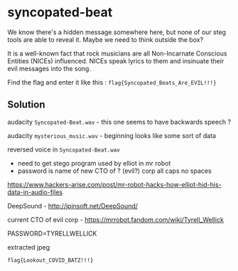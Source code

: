# syncopated-beat

We know there's a hidden message somewhere here, but none of our steg tools are able to reveal it. 
Maybe we need to think outside the box?

It is a well-known fact that rock musicians are all Non-Incarnate Conscious Entities (NICEs) influenced. 
NICEs speak lyrics to them and insinuate their evil messages into the song.

Find the flag and enter it like this : `flag{Syncopated_Beats_Are_EVIL!!!}`

## Solution

audacity `Syncopated-Beat.wav` - this one seems to have backwards speech ?

audacity `mysterious_music.wav` - beginning looks like some sort of data

reversed voice in `Syncopated-Beat.wav`

- need to get stego program used by elliot in mr robot
- password is name of new CTO of ? (evil?) corp all caps no spaces

https://www.hackers-arise.com/post/mr-robot-hacks-how-elliot-hid-his-data-in-audio-files

DeepSound - http://jpinsoft.net/DeepSound/

current CTO of evil corp - https://mrrobot.fandom.com/wiki/Tyrell_Wellick

PASSWORD=TYRELLWELLICK

extracted jpeg

`flag{Lookout_COVID_BATZ!!!}`